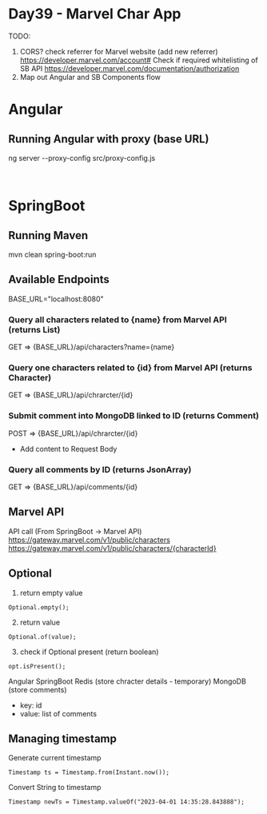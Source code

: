 # Day39 - Marvel Char App

TODO: 
1. CORS? 
check referrer for Marvel website (add new referrer)
https://developer.marvel.com/account#
Check if required whitelisting of SB API
https://developer.marvel.com/documentation/authorization
2. Map out Angular and SB Components flow

# Angular
## Running Angular with proxy (base URL)
ng server --proxy-config src/proxy-config.js


<br>

# SpringBoot
## Running Maven
mvn clean spring-boot:run

## Available Endpoints
BASE_URL="localhost:8080"
### Query all characters related to {name} from Marvel API (returns List<Character>)
GET => {BASE_URL}/api/characters?name={name}

### Query one characters related to {id} from Marvel API (returns Character)
GET => {BASE_URL}/api/chrarcter/{id}

### Submit comment into MongoDB linked to ID (returns Comment)
POST => {BASE_URL}/api/chrarcter/{id}
- Add content to Request Body

### Query all comments by ID (returns JsonArray)
GET => {BASE_URL}/api/comments/{id}

## Marvel API
API call (From SpringBoot -> Marvel API)
https://gateway.marvel.com/v1/public/characters
https://gateway.marvel.com/v1/public/characters/{characterId}

## Optional
1. return empty value
```
Optional.empty();
```
2. return value
```
Optional.of(value);
```
3. check if Optional present (return boolean)
```
opt.isPresent();
```



Angular
SpringBoot
Redis (store chracter details - temporary)
MongoDB (store comments)
- key: id
- value: list of comments 

## Managing timestamp
Generate current timestamp
```
Timestamp ts = Timestamp.from(Instant.now());
```
Convert String to timestamp
```
Timestamp newTs = Timestamp.valueOf("2023-04-01 14:35:28.843888");
```
